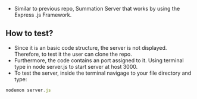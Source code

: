 * Similar to previous repo, Summation Server that works by using the Express .js Framework.

## How to test?
* Since it is an basic code structure, the server is not displayed. Therefore, to test it the user can clone the repo.
* Furthermore, the code contains an port assigned to it. Using terminal type in node server.js to start server at host 3000.
* To test the server, inside the terminal navigage to your file directory and type:
```javascript
nodemon server.js
```
